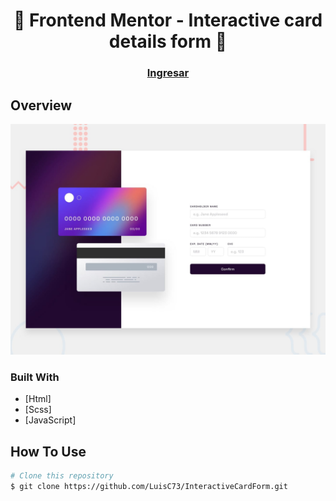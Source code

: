 # 




<h1 align="center">👋  Frontend Mentor - Interactive card details form 🚀</h1>

<div align="center">
  <h3>
    <a href="https://luisc73.github.io/InteractiveCardForm/">
      Ingresar
    </a>
  </h3>
</div>

## Overview

![Design preview for the Interactive card details form coding challenge](./src/design/desktop-preview.jpg)

### Built With

- [Html]
- [Scss]
- [JavaScript]


## How To Use

```bash
# Clone this repository
$ git clone https://github.com/LuisC73/InteractiveCardForm.git

```
